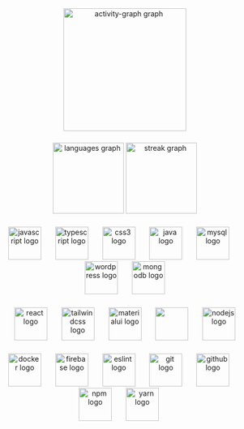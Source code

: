 <article class="markdown-body entry-content container-lg f5" itemprop="text"><div align="center" dir="auto">
  <a target="_blank" rel="noopener noreferrer nofollow" href="https://camo.githubusercontent.com/65b7ae8182fafcd1a33590b34268b5c6cad82fa354d19908c223d95f30d76a2e/68747470733a2f2f6769746875622d726561646d652d61637469766974792d67726170682e76657263656c2e6170702f67726170683f757365726e616d653d4268617468697961507261736164267261646975733d3136267468656d653d67727576626f7826617265613d74727565266f726465723d3526686964655f626f726465723d7472756526686964655f7469746c653d74727565"><img src="https://camo.githubusercontent.com/65b7ae8182fafcd1a33590b34268b5c6cad82fa354d19908c223d95f30d76a2e/68747470733a2f2f6769746875622d726561646d652d61637469766974792d67726170682e76657263656c2e6170702f67726170683f757365726e616d653d4268617468697961507261736164267261646975733d3136267468656d653d67727576626f7826617265613d74727565266f726465723d3526686964655f626f726465723d7472756526686964655f7469746c653d74727565" height="242" alt="activity-graph graph" data-canonical-src="https://github-readme-activity-graph.vercel.app/graph?username=BhathiyaPrasad&amp;radius=16&amp;theme=gruvbox&amp;area=true&amp;order=5&amp;hide_border=true&amp;hide_title=true" style="max-width: 100%;"></a>
</div>
<h3 dir="auto"></h3>
<div align="center" dir="auto">
  <a target="_blank" rel="noopener noreferrer nofollow" href="https://camo.githubusercontent.com/637f136b7bd4da0c91266832ba9c63e8c8987f5b2255896553eb02ce11e9d4c3/68747470733a2f2f6769746875622d726561646d652d73746174732e76657263656c2e6170702f6170692f746f702d6c616e67733f757365726e616d653d4268617468697961507261736164266c6f63616c653d656e26686964655f7469746c653d74727565266c61796f75743d636f6d7061637426636172645f77696474683d333230266c616e67735f636f756e743d35267468656d653d67727576626f7826686964655f626f726465723d74727565266f726465723d32"><img src="https://camo.githubusercontent.com/637f136b7bd4da0c91266832ba9c63e8c8987f5b2255896553eb02ce11e9d4c3/68747470733a2f2f6769746875622d726561646d652d73746174732e76657263656c2e6170702f6170692f746f702d6c616e67733f757365726e616d653d4268617468697961507261736164266c6f63616c653d656e26686964655f7469746c653d74727565266c61796f75743d636f6d7061637426636172645f77696474683d333230266c616e67735f636f756e743d35267468656d653d67727576626f7826686964655f626f726465723d74727565266f726465723d32" height="140" alt="languages graph" data-canonical-src="https://github-readme-stats.vercel.app/api/top-langs?username=BhathiyaPrasad&amp;locale=en&amp;hide_title=true&amp;layout=compact&amp;card_width=320&amp;langs_count=5&amp;theme=gruvbox&amp;hide_border=true&amp;order=2" style="max-width: 100%;"></a>
  <a target="_blank" rel="noopener noreferrer nofollow" href="https://camo.githubusercontent.com/4feebd2aa5933a4c13f7e6b53cfbe2a9c127154b96d1e920038aa29d190b5aae/68747470733a2f2f73747265616b2d73746174732e64656d6f6c61622e636f6d3f757365723d4268617468697961507261736164266c6f63616c653d656e266d6f64653d6461696c79267468656d653d67727576626f7826686964655f626f726465723d7472756526626f726465725f7261646975733d35266f726465723d33"><img src="https://camo.githubusercontent.com/4feebd2aa5933a4c13f7e6b53cfbe2a9c127154b96d1e920038aa29d190b5aae/68747470733a2f2f73747265616b2d73746174732e64656d6f6c61622e636f6d3f757365723d4268617468697961507261736164266c6f63616c653d656e266d6f64653d6461696c79267468656d653d67727576626f7826686964655f626f726465723d7472756526626f726465725f7261646975733d35266f726465723d33" height="140" alt="streak graph" data-canonical-src="https://streak-stats.demolab.com?user=BhathiyaPrasad&amp;locale=en&amp;mode=daily&amp;theme=gruvbox&amp;hide_border=true&amp;border_radius=5&amp;order=3" style="max-width: 100%;"></a>
</div>
<h3 dir="auto"></h3>
<div align="center" dir="auto">
  <a target="_blank" rel="noopener noreferrer nofollow" href="https://camo.githubusercontent.com/16bbe3c62e06c0099a8bd86816b7993b3eb49d8cd21eb74c7bff7db7dc3787b7/68747470733a2f2f63646e2e6a7364656c6976722e6e65742f67682f64657669636f6e732f64657669636f6e2f69636f6e732f6a6176617363726970742f6a6176617363726970742d6f726967696e616c2e737667"><img src="https://camo.githubusercontent.com/16bbe3c62e06c0099a8bd86816b7993b3eb49d8cd21eb74c7bff7db7dc3787b7/68747470733a2f2f63646e2e6a7364656c6976722e6e65742f67682f64657669636f6e732f64657669636f6e2f69636f6e732f6a6176617363726970742f6a6176617363726970742d6f726967696e616c2e737667" height="65" alt="javascript logo" data-canonical-src="https://cdn.jsdelivr.net/gh/devicons/devicon/icons/javascript/javascript-original.svg" style="max-width: 100%;"></a>
  <a target="_blank" rel="noopener noreferrer" href=""><img width="20" style="max-width: 100%;"></a>
  <a target="_blank" rel="noopener noreferrer nofollow" href="https://camo.githubusercontent.com/4478f70ad623b56fecc3f4f26be3bd2cbbfed80dc7d9a1b0492aa60fb79371f6/68747470733a2f2f63646e2e6a7364656c6976722e6e65742f67682f64657669636f6e732f64657669636f6e2f69636f6e732f747970657363726970742f747970657363726970742d6f726967696e616c2e737667"><img src="https://camo.githubusercontent.com/4478f70ad623b56fecc3f4f26be3bd2cbbfed80dc7d9a1b0492aa60fb79371f6/68747470733a2f2f63646e2e6a7364656c6976722e6e65742f67682f64657669636f6e732f64657669636f6e2f69636f6e732f747970657363726970742f747970657363726970742d6f726967696e616c2e737667" height="65" alt="typescript logo" data-canonical-src="https://cdn.jsdelivr.net/gh/devicons/devicon/icons/typescript/typescript-original.svg" style="max-width: 100%;"></a>
  <a target="_blank" rel="noopener noreferrer" href=""><img width="20" style="max-width: 100%;"></a>
  <a target="_blank" rel="noopener noreferrer nofollow" href="https://camo.githubusercontent.com/0da944f181647261c840e34b20ed7e3ca44ddc150869c6ea550cf98d06c81a37/68747470733a2f2f63646e2e6a7364656c6976722e6e65742f67682f64657669636f6e732f64657669636f6e2f69636f6e732f637373332f637373332d6f726967696e616c2e737667"><img src="https://camo.githubusercontent.com/0da944f181647261c840e34b20ed7e3ca44ddc150869c6ea550cf98d06c81a37/68747470733a2f2f63646e2e6a7364656c6976722e6e65742f67682f64657669636f6e732f64657669636f6e2f69636f6e732f637373332f637373332d6f726967696e616c2e737667" height="65" alt="css3 logo" data-canonical-src="https://cdn.jsdelivr.net/gh/devicons/devicon/icons/css3/css3-original.svg" style="max-width: 100%;"></a>
  <a target="_blank" rel="noopener noreferrer" href=""><img width="20" style="max-width: 100%;"></a>
  <a target="_blank" rel="noopener noreferrer nofollow" href="https://camo.githubusercontent.com/973913d161ca9ac03d1e941e3c0a9785dd928059a48274ed2b3ff564b5c564b2/68747470733a2f2f63646e2e6a7364656c6976722e6e65742f67682f64657669636f6e732f64657669636f6e2f69636f6e732f6a6176612f6a6176612d6f726967696e616c2e737667"><img src="https://camo.githubusercontent.com/973913d161ca9ac03d1e941e3c0a9785dd928059a48274ed2b3ff564b5c564b2/68747470733a2f2f63646e2e6a7364656c6976722e6e65742f67682f64657669636f6e732f64657669636f6e2f69636f6e732f6a6176612f6a6176612d6f726967696e616c2e737667" height="65" alt="java logo" data-canonical-src="https://cdn.jsdelivr.net/gh/devicons/devicon/icons/java/java-original.svg" style="max-width: 100%;"></a>
  <a target="_blank" rel="noopener noreferrer" href=""><img width="20" style="max-width: 100%;"></a>
  <a target="_blank" rel="noopener noreferrer nofollow" href="https://camo.githubusercontent.com/5e956ea0943b5a05092e94d7376582051e61fe84af215ad6e35334a2d61b658a/68747470733a2f2f63646e2e6a7364656c6976722e6e65742f67682f64657669636f6e732f64657669636f6e2f69636f6e732f6d7973716c2f6d7973716c2d6f726967696e616c2e737667"><img src="https://camo.githubusercontent.com/5e956ea0943b5a05092e94d7376582051e61fe84af215ad6e35334a2d61b658a/68747470733a2f2f63646e2e6a7364656c6976722e6e65742f67682f64657669636f6e732f64657669636f6e2f69636f6e732f6d7973716c2f6d7973716c2d6f726967696e616c2e737667" height="65" alt="mysql logo" data-canonical-src="https://cdn.jsdelivr.net/gh/devicons/devicon/icons/mysql/mysql-original.svg" style="max-width: 100%;"></a>
  <a target="_blank" rel="noopener noreferrer" href=""><img width="20" style="max-width: 100%;"></a>
  <a target="_blank" rel="noopener noreferrer nofollow" href="https://camo.githubusercontent.com/50b7822f6c9a961506cac1fa40fe780d2672a3bd93a4820a3f48f0175dbec65f/68747470733a2f2f63646e2e6a7364656c6976722e6e65742f67682f64657669636f6e732f64657669636f6e2f69636f6e732f776f726470726573732f776f726470726573732d6f726967696e616c2e737667"><img src="https://camo.githubusercontent.com/50b7822f6c9a961506cac1fa40fe780d2672a3bd93a4820a3f48f0175dbec65f/68747470733a2f2f63646e2e6a7364656c6976722e6e65742f67682f64657669636f6e732f64657669636f6e2f69636f6e732f776f726470726573732f776f726470726573732d6f726967696e616c2e737667" height="65" alt="wordpress logo" data-canonical-src="https://cdn.jsdelivr.net/gh/devicons/devicon/icons/wordpress/wordpress-original.svg" style="max-width: 100%;"></a>
  <a target="_blank" rel="noopener noreferrer" href=""><img width="20" style="max-width: 100%;"></a>
  <a target="_blank" rel="noopener noreferrer nofollow" href="https://camo.githubusercontent.com/20039163b76f7278f3f309c82d7a6f7ab56d560ed0b8f5623805c8399a0ed098/68747470733a2f2f63646e2e6a7364656c6976722e6e65742f67682f64657669636f6e732f64657669636f6e2f69636f6e732f6d6f6e676f64622f6d6f6e676f64622d6f726967696e616c2e737667"><img src="https://camo.githubusercontent.com/20039163b76f7278f3f309c82d7a6f7ab56d560ed0b8f5623805c8399a0ed098/68747470733a2f2f63646e2e6a7364656c6976722e6e65742f67682f64657669636f6e732f64657669636f6e2f69636f6e732f6d6f6e676f64622f6d6f6e676f64622d6f726967696e616c2e737667" height="65" alt="mongodb logo" data-canonical-src="https://cdn.jsdelivr.net/gh/devicons/devicon/icons/mongodb/mongodb-original.svg" style="max-width: 100%;"></a>
</div>
<h3 dir="auto"></h3>
<div align="center" dir="auto">
  <a target="_blank" rel="noopener noreferrer nofollow" href="https://camo.githubusercontent.com/aed5f69c00ea3fd8c8bc70b89d236efae340eb3024526fd11bcba51c80c4aa40/68747470733a2f2f63646e2e6a7364656c6976722e6e65742f67682f64657669636f6e732f64657669636f6e2f69636f6e732f72656163742f72656163742d6f726967696e616c2e737667"><img src="https://camo.githubusercontent.com/aed5f69c00ea3fd8c8bc70b89d236efae340eb3024526fd11bcba51c80c4aa40/68747470733a2f2f63646e2e6a7364656c6976722e6e65742f67682f64657669636f6e732f64657669636f6e2f69636f6e732f72656163742f72656163742d6f726967696e616c2e737667" height="65" alt="react logo" data-canonical-src="https://cdn.jsdelivr.net/gh/devicons/devicon/icons/react/react-original.svg" style="max-width: 100%;"></a>
  <a target="_blank" rel="noopener noreferrer" href=""><img width="20" style="max-width: 100%;"></a>
  <a target="_blank" rel="noopener noreferrer nofollow" href="https://camo.githubusercontent.com/85bc5f373c2fa0cfd14964b0e05870059792214ad4e26a1d2dbe553a31e76b97/68747470733a2f2f63646e2e6a7364656c6976722e6e65742f67682f64657669636f6e732f64657669636f6e2f69636f6e732f7461696c77696e646373732f7461696c77696e646373732d6f726967696e616c2d776f72646d61726b2e737667"><img src="https://camo.githubusercontent.com/85bc5f373c2fa0cfd14964b0e05870059792214ad4e26a1d2dbe553a31e76b97/68747470733a2f2f63646e2e6a7364656c6976722e6e65742f67682f64657669636f6e732f64657669636f6e2f69636f6e732f7461696c77696e646373732f7461696c77696e646373732d6f726967696e616c2d776f72646d61726b2e737667" height="65" alt="tailwindcss logo" data-canonical-src="https://cdn.jsdelivr.net/gh/devicons/devicon/icons/tailwindcss/tailwindcss-original-wordmark.svg" style="max-width: 100%;"></a>
  <a target="_blank" rel="noopener noreferrer" href=""><img width="20" style="max-width: 100%;"></a>
  <a target="_blank" rel="noopener noreferrer nofollow" href="https://camo.githubusercontent.com/9409b2680c5899cffc5799aeb103346589a25b59d9d5a899f9c93263a16f25ac/68747470733a2f2f63646e2e6a7364656c6976722e6e65742f67682f64657669636f6e732f64657669636f6e2f69636f6e732f6d6174657269616c75692f6d6174657269616c75692d6f726967696e616c2e737667"><img src="https://camo.githubusercontent.com/9409b2680c5899cffc5799aeb103346589a25b59d9d5a899f9c93263a16f25ac/68747470733a2f2f63646e2e6a7364656c6976722e6e65742f67682f64657669636f6e732f64657669636f6e2f69636f6e732f6d6174657269616c75692f6d6174657269616c75692d6f726967696e616c2e737667" height="65" alt="materialui logo" data-canonical-src="https://cdn.jsdelivr.net/gh/devicons/devicon/icons/materialui/materialui-original.svg" style="max-width: 100%;"></a>
  <a target="_blank" rel="noopener noreferrer" href=""><img width="20" style="max-width: 100%;"></a>
  <a target="_blank" rel="noopener noreferrer" href="/BhathiyaPrasad/BhathiyaPrasad/blob/main/icons8-nestjs-logo-48.png"><img src="/BhathiyaPrasad/BhathiyaPrasad/raw/main/icons8-nestjs-logo-48.png" height="65" style="max-width: 100%;"></a>
  <a target="_blank" rel="noopener noreferrer" href=""><img width="20" style="max-width: 100%;"></a>
  <a target="_blank" rel="noopener noreferrer nofollow" href="https://camo.githubusercontent.com/2cde166000bd4271614ef8c0a7e435af8a087c05f4d5a36f1945663d363bd463/68747470733a2f2f63646e2e6a7364656c6976722e6e65742f67682f64657669636f6e732f64657669636f6e2f69636f6e732f6e6f64656a732f6e6f64656a732d6f726967696e616c2e737667"><img src="https://camo.githubusercontent.com/2cde166000bd4271614ef8c0a7e435af8a087c05f4d5a36f1945663d363bd463/68747470733a2f2f63646e2e6a7364656c6976722e6e65742f67682f64657669636f6e732f64657669636f6e2f69636f6e732f6e6f64656a732f6e6f64656a732d6f726967696e616c2e737667" height="65" alt="nodejs logo" data-canonical-src="https://cdn.jsdelivr.net/gh/devicons/devicon/icons/nodejs/nodejs-original.svg" style="max-width: 100%;"></a>
</div>
<h3 dir="auto"></h3>
<div align="center" dir="auto">
  <a target="_blank" rel="noopener noreferrer nofollow" href="https://camo.githubusercontent.com/dd35b550eae97295faa3e2420c5d3ad49c5c451edac91201211b4486d55d0878/68747470733a2f2f63646e2e6a7364656c6976722e6e65742f67682f64657669636f6e732f64657669636f6e2f69636f6e732f646f636b65722f646f636b65722d6f726967696e616c2e737667"><img src="https://camo.githubusercontent.com/dd35b550eae97295faa3e2420c5d3ad49c5c451edac91201211b4486d55d0878/68747470733a2f2f63646e2e6a7364656c6976722e6e65742f67682f64657669636f6e732f64657669636f6e2f69636f6e732f646f636b65722f646f636b65722d6f726967696e616c2e737667" height="65" alt="docker logo" data-canonical-src="https://cdn.jsdelivr.net/gh/devicons/devicon/icons/docker/docker-original.svg" style="max-width: 100%;"></a>
  <a target="_blank" rel="noopener noreferrer" href=""><img width="20" style="max-width: 100%;"></a>
  <a target="_blank" rel="noopener noreferrer nofollow" href="https://camo.githubusercontent.com/7bb25411091742a267e9523b43ac98379733394f9d22115e113fd593ccc4fd46/68747470733a2f2f63646e2e6a7364656c6976722e6e65742f67682f64657669636f6e732f64657669636f6e2f69636f6e732f66697265626173652f66697265626173652d706c61696e2e737667"><img src="https://camo.githubusercontent.com/7bb25411091742a267e9523b43ac98379733394f9d22115e113fd593ccc4fd46/68747470733a2f2f63646e2e6a7364656c6976722e6e65742f67682f64657669636f6e732f64657669636f6e2f69636f6e732f66697265626173652f66697265626173652d706c61696e2e737667" height="65" alt="firebase logo" data-canonical-src="https://cdn.jsdelivr.net/gh/devicons/devicon/icons/firebase/firebase-plain.svg" style="max-width: 100%;"></a>
  <a target="_blank" rel="noopener noreferrer" href=""><img width="20" style="max-width: 100%;"></a>
  <a target="_blank" rel="noopener noreferrer nofollow" href="https://camo.githubusercontent.com/8fedc18fe9f35125bcc84d926b16e281f99e8902bacfeeac0b88cbe8b74c3b4c/68747470733a2f2f63646e2e6a7364656c6976722e6e65742f67682f64657669636f6e732f64657669636f6e2f69636f6e732f65736c696e742f65736c696e742d6f726967696e616c2e737667"><img src="https://camo.githubusercontent.com/8fedc18fe9f35125bcc84d926b16e281f99e8902bacfeeac0b88cbe8b74c3b4c/68747470733a2f2f63646e2e6a7364656c6976722e6e65742f67682f64657669636f6e732f64657669636f6e2f69636f6e732f65736c696e742f65736c696e742d6f726967696e616c2e737667" height="65" alt="eslint logo" data-canonical-src="https://cdn.jsdelivr.net/gh/devicons/devicon/icons/eslint/eslint-original.svg" style="max-width: 100%;"></a>
  <a target="_blank" rel="noopener noreferrer" href=""><img width="20" style="max-width: 100%;"></a>
  <a target="_blank" rel="noopener noreferrer nofollow" href="https://camo.githubusercontent.com/38827655e1ae0e1518d635ad89e8aa46b7f977c795952245c36a2d58064f1803/68747470733a2f2f63646e2e6a7364656c6976722e6e65742f67682f64657669636f6e732f64657669636f6e2f69636f6e732f6769742f6769742d6f726967696e616c2e737667"><img src="https://camo.githubusercontent.com/38827655e1ae0e1518d635ad89e8aa46b7f977c795952245c36a2d58064f1803/68747470733a2f2f63646e2e6a7364656c6976722e6e65742f67682f64657669636f6e732f64657669636f6e2f69636f6e732f6769742f6769742d6f726967696e616c2e737667" height="65" alt="git logo" data-canonical-src="https://cdn.jsdelivr.net/gh/devicons/devicon/icons/git/git-original.svg" style="max-width: 100%;"></a>
  <a target="_blank" rel="noopener noreferrer" href=""><img width="20" style="max-width: 100%;"></a>
  <a target="_blank" rel="noopener noreferrer nofollow" href="https://camo.githubusercontent.com/e245c978ad271d30dcbfa637b0aad42d3532c5fa467a778e01c2210ed6c5ef81/68747470733a2f2f63646e2e6a7364656c6976722e6e65742f67682f64657669636f6e732f64657669636f6e2f69636f6e732f6769746875622f6769746875622d6f726967696e616c2e737667"><img src="https://camo.githubusercontent.com/e245c978ad271d30dcbfa637b0aad42d3532c5fa467a778e01c2210ed6c5ef81/68747470733a2f2f63646e2e6a7364656c6976722e6e65742f67682f64657669636f6e732f64657669636f6e2f69636f6e732f6769746875622f6769746875622d6f726967696e616c2e737667" height="65" alt="github logo" data-canonical-src="https://cdn.jsdelivr.net/gh/devicons/devicon/icons/github/github-original.svg" style="max-width: 100%;"></a>
  <a target="_blank" rel="noopener noreferrer" href=""><img width="20" style="max-width: 100%;"></a>
  <a target="_blank" rel="noopener noreferrer nofollow" href="https://camo.githubusercontent.com/ceb1cf84ef4729e7a2f0414c57c47ac8563ed1c43fd10475a5d706f6b0f76896/68747470733a2f2f63646e2e6a7364656c6976722e6e65742f67682f64657669636f6e732f64657669636f6e2f69636f6e732f6e706d2f6e706d2d6f726967696e616c2d776f72646d61726b2e737667"><img src="https://camo.githubusercontent.com/ceb1cf84ef4729e7a2f0414c57c47ac8563ed1c43fd10475a5d706f6b0f76896/68747470733a2f2f63646e2e6a7364656c6976722e6e65742f67682f64657669636f6e732f64657669636f6e2f69636f6e732f6e706d2f6e706d2d6f726967696e616c2d776f72646d61726b2e737667" height="65" alt="npm logo" data-canonical-src="https://cdn.jsdelivr.net/gh/devicons/devicon/icons/npm/npm-original-wordmark.svg" style="max-width: 100%;"></a>
  <a target="_blank" rel="noopener noreferrer" href=""><img width="20" style="max-width: 100%;"></a>
  <a target="_blank" rel="noopener noreferrer nofollow" href="https://camo.githubusercontent.com/e150f2e1babf1dd5ab1e5b022207d6f5af7f46a45c74592c46ec0401c331b4fd/68747470733a2f2f63646e2e6a7364656c6976722e6e65742f67682f64657669636f6e732f64657669636f6e2f69636f6e732f7961726e2f7961726e2d6f726967696e616c2e737667"><img src="https://camo.githubusercontent.com/e150f2e1babf1dd5ab1e5b022207d6f5af7f46a45c74592c46ec0401c331b4fd/68747470733a2f2f63646e2e6a7364656c6976722e6e65742f67682f64657669636f6e732f64657669636f6e2f69636f6e732f7961726e2f7961726e2d6f726967696e616c2e737667" height="65" alt="yarn logo" data-canonical-src="https://cdn.jsdelivr.net/gh/devicons/devicon/icons/yarn/yarn-original.svg" style="max-width: 100%;"></a>
  <a target="_blank" rel="noopener noreferrer" href=""><img width="20" style="max-width: 100%;"></a>
</div>
</article>
